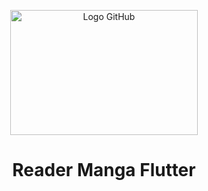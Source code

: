 <p align="center">
  <img src="https://github.com/0TinNguyen0/Reader_Manga_Flutter/assets/79701962/cc369266-59a2-4ad6-a099-5eaaed1d64fc" alt="Logo GitHub" width="300" height="200">
</p>
<h1 align="center">Reader Manga Flutter</h1>
